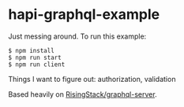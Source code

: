 # hapi-graphql-example

Just messing around. To run this example:

```
$ npm install
$ npm run start
$ npm run client
```

Things I want to figure out: authorization, validation

Based heavily on [RisingStack/graphql-server](https://github.com/RisingStack/graphql-server).
